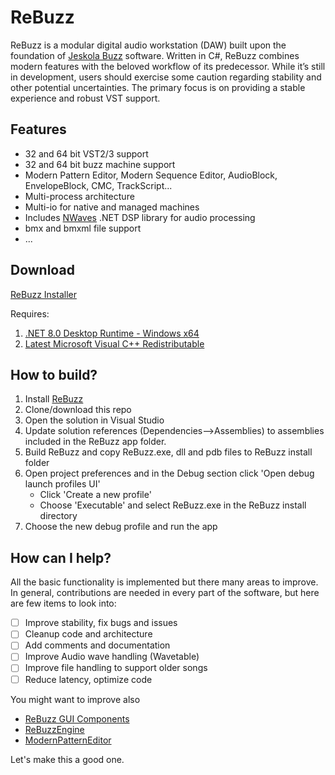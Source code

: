 # ReBuzz
ReBuzz is a modular digital audio workstation (DAW) built upon the foundation of [Jeskola Buzz](https://jeskola.net/buzz/) software. Written in C#, ReBuzz combines modern features with the beloved workflow of its predecessor. While it’s still in development, users should exercise some caution regarding stability and other potential uncertainties. The primary focus is on providing a stable experience and robust VST support.

## Features
* 32 and 64 bit VST2/3 support
* 32 and 64 bit buzz machine support
* Modern Pattern Editor, Modern Sequence Editor, AudioBlock, EnvelopeBlock, CMC, TrackScript...
* Multi-process architecture
* Multi-io for native and managed machines
* Includes [NWaves](https://github.com/ar1st0crat/NWaves) .NET DSP library for audio processing
* bmx and bmxml file support
* ...

## Download
[ReBuzz Installer](https://buzz.robotplanet.dk/files/ReBuzzSetup_2024_Preview.exe)

Requires:
1. [.NET 8.0 Desktop Runtime - Windows x64](https://dotnet.microsoft.com/en-us/download/dotnet/thank-you/runtime-desktop-8.0.3-windows-x64-installer?cid=getdotnetcore)
2. [Latest Microsoft Visual C++ Redistributable](https://learn.microsoft.com/en-us/cpp/windows/latest-supported-vc-redist?view=msvc-170)

## How to build?
1. Install [ReBuzz](https://buzz.robotplanet.dk/files/ReBuzzSetup_2024_Preview.exe)
2. Clone/download this repo
3. Open the solution in Visual Studio
4. Update solution references (Dependencies-->Assemblies) to assemblies included in the ReBuzz app folder.
5. Build ReBuzz and copy ReBuzz.exe, dll and pdb files to ReBuzz install folder
6. Open project preferences and in the Debug section click 'Open debug launch profiles UI'
   * Click 'Create a new profile'
   * Choose 'Executable' and select ReBuzz.exe in the ReBuzz install directory
7. Choose the new debug profile and run the app


## How can I help?
All the basic functionality is implemented but there many areas to improve. In general, contributions are needed in every part of the software, but here are few items to look into:

- [ ] Improve stability, fix bugs and issues
- [ ] Cleanup code and architecture
- [ ] Add comments and documentation
- [ ] Improve Audio wave handling (Wavetable)
- [ ] Improve file handling to support older songs
- [ ] Reduce latency, optimize code

You might want to improve also
- [ReBuzz GUI Components](https://github.com/wasteddesign/ReBuzzGUI)
- [ReBuzzEngine](https://github.com/wasteddesign/ReBuzzEngine)
- [ModernPatternEditor](https://github.com/wasteddesign/ModernPatternEditor)

Let's make this a good one.
